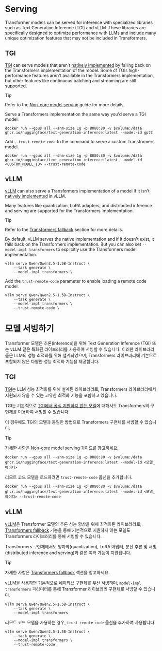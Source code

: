 <!--Copyright 2025 The HuggingFace Team. All rights reserved.

Licensed under the Apache License, Version 2.0 (the "License"); you may not use this file except in compliance with
the License. You may obtain a copy of the License at

http://www.apache.org/licenses/LICENSE-2.0

Unless required by applicable law or agreed to in writing, software distributed under the License is distributed on
an "AS IS" BASIS, WITHOUT WARRANTIES OR CONDITIONS OF ANY KIND, either express or implied. See the License for the
specific language governing permissions and limitations under the License.

⚠️ Note that this file is in Markdown but contain specific syntax for our doc-builder (similar to MDX) that may not be
rendered properly in your Markdown viewer.

-->

# Serving

Transformer models can be served for inference with specialized libraries such as Text Generation Inference (TGI) and vLLM. These libraries are specifically designed to optimize performance with LLMs and include many unique optimization features that may not be included in Transformers.

## TGI

[TGI](https://huggingface.co/docs/text-generation-inference/index) can serve models that aren't [natively implemented](https://huggingface.co/docs/text-generation-inference/supported_models) by falling back on the Transformers implementation of the model. Some of TGIs high-performance features aren't available in the Transformers implementation, but other features like continuous batching and streaming are still supported.

> [!TIP]
> Refer to the [Non-core model serving](https://huggingface.co/docs/text-generation-inference/basic_tutorials/non_core_models) guide for more details.

Serve a Transformers implementation the same way you'd serve a TGI model.

```docker
docker run --gpus all --shm-size 1g -p 8080:80 -v $volume:/data ghcr.io/huggingface/text-generation-inference:latest --model-id gpt2
```

Add `--trust-remote_code` to the command to serve a custom Transformers model.

```docker
docker run --gpus all --shm-size 1g -p 8080:80 -v $volume:/data ghcr.io/huggingface/text-generation-inference:latest --model-id <CUSTOM_MODEL_ID> --trust-remote-code
```

## vLLM

[vLLM](https://docs.vllm.ai/en/latest/index.html) can also serve a Transformers implementation of a model if it isn't [natively implemented](https://docs.vllm.ai/en/latest/models/supported_models.html#list-of-text-only-language-models) in vLLM.

Many features like quantization, LoRA adapters, and distributed inference and serving are supported for the Transformers implementation.

> [!TIP]
> Refer to the [Transformers fallback](https://docs.vllm.ai/en/latest/models/supported_models.html#transformers-fallback) section for more details.

By default, vLLM serves the native implementation and if it doesn't exist, it falls back on the Transformers implementation. But you can also set `--model-impl transformers` to explicitly use the Transformers model implementation.

```shell
vllm serve Qwen/Qwen2.5-1.5B-Instruct \
    --task generate \
    --model-impl transformers \
```

Add the `trust-remote-code` parameter to enable loading a remote code model.

```shell
vllm serve Qwen/Qwen2.5-1.5B-Instruct \
    --task generate \
    --model-impl transformers \
    --trust-remote-code \
```



# 모델 서빙하기

Transformer 모델은 추론(inference)을 위해 Text Generation Inference (TGI) 또는 vLLM 같은 특화된 라이브러리를 사용하여 서빙할 수 있습니다. 이러한 라이브러리들은 LLM의 성능 최적화를 위해 설계되었으며, Transformers 라이브러리에 기본으로 포함되지 않은 다양한 성능 최적화 기능을 제공합니다.

## TGI

[TGI](https://huggingface.co/docs/text-generation-inference)는 LLM 성능 최적화를 위해 설계된 라이브러리로, Transformers 라이브러리에서 지원되지 않을 수 있는 고유한 최적화 기능을 포함하고 있습니다.

TGI는 기본적으로 [TGI에서 공식 지원하지 않는 모델](https://huggingface.co/docs/text-generation-inference/basic_tutorials/non_core_models)에 대해서도 Transformers의 구현체를 이용하여 서빙할 수 있습니다.

이 경우에도 TGI의 모델과 동일한 방법으로 Transformers 구현체를 서빙할 수 있습니다.


> [!TIP]
> 자세한 사항은 [Non-core model serving](https://huggingface.co/docs/text-generation-inference/basic_tutorials/non_core_models) 가이드를 참고하세요.

```docker
docker run --gpus all --shm-size 1g -p 8080:80 -v $volume:/data ghcr.io/huggingface/text-generation-inference:latest --model-id <모델_아이디>
```

리모트 코드 모델을 로드하려면 `trust-remote-code` 옵션을 추가합니다.

```docker
docker run --gpus all --shm-size 1g -p 8080:80 -v $volume:/data ghcr.io/huggingface/text-generation-inference:latest --model-id <모델_아이디> --trust-remote-code
```



## vLLM

[vLLM](https://docs.vllm.ai/)은 Transformer 모델의 추론 성능 향상을 위해 최적화된 라이브러리로, [Transformers fallback](https://docs.vllm.ai/en/latest/models/supported_models.html#transformers-fallback) 기능을 통해 기본적으로 지원하지 않는 모델도 Transformers 라이브러리를 통해 서빙할 수 있습니다.

Transformers 구현체에서도 양자화(quantization), LoRA 어댑터, 분산 추론 및 서빙(distributed inference and serving)과 같은 여러 기능이 지원됩니다.

> [!TIP]
> 자세한 사항은 [Transformers fallback](https://docs.vllm.ai/en/latest/models/supported_models.html#transformers-fallback) 섹션을 참고하세요.

vLLM을 사용하면 기본적으로 네이티브 구현체를 우선 서빙하며, `model-impl transformers` 파라미터를 통해 Transformer 라이브러리 구현체로 서빙할 수 있습니다.

```shell
vllm serve Qwen/Qwen2.5-1.5B-Instruct \
    --task generate \
    --model-impl transformers
```

리모트 코드 모델을 사용하는 경우, `trust-remote-code` 옵션을 추가하여 사용합니다.

```shell
vllm serve Qwen/Qwen2.5-1.5B-Instruct \
    --task generate \
    --model-impl transformers \
    --trust-remote-code
```



